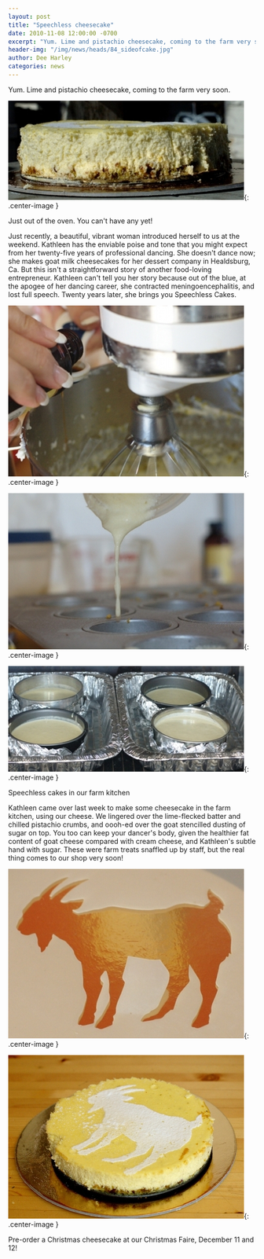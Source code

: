 ```yaml
---
layout: post
title: "Speechless cheesecake"
date: 2010-11-08 12:00:00 -0700
excerpt: "Yum. Lime and pistachio cheesecake, coming to the farm very soon. ..."
header-img: "/img/news/heads/84_sideofcake.jpg"
author: Dee Harley
categories: news
---
```

Yum. Lime and pistachio cheesecake, coming to the farm very soon.

![image](/img/news/84_sideofcake.jpg){: .center-image }

Just out of the oven. You can't have any yet!

Just recently, a beautiful, vibrant woman introduced herself to us at
the weekend. Kathleen has the enviable poise and tone that you might
expect from her twenty-five years of professional dancing. She doesn't
dance now; she makes goat milk cheesecakes for her dessert company in
Healdsburg, Ca. But this isn't a straightforward story of another
food-loving entrepreneur. Kathleen can't tell you her story because
out of the blue, at the apogee of her dancing career, she contracted
meningoencephalitis, and lost full speech. Twenty years later, she
brings you Speechless Cakes.

![image](/img/news/84_vanilla.jpg){: .center-image }

![image](/img/news/84_pouring.jpg){: .center-image }

![image](/img/news/84_waterbath.jpg){: .center-image }

Speechless cakes in our farm kitchen

Kathleen came over last week to make some cheesecake in the farm
kitchen, using our cheese. We lingered over the lime-flecked batter
and chilled pistachio crumbs, and oooh-ed over the goat stencilled
dusting of sugar on top. You too can keep your dancer's body, given
the healthier fat content of goat cheese compared with cream cheese,
and Kathleen's subtle hand with sugar. These were farm treats snaffled
up by staff, but the real thing comes to our shop very soon!

![image](/img/news/84_goatstencil.jpg){: .center-image }

![image](/img/news/84_cheesecake.jpg){: .center-image }

Pre-order a Christmas cheesecake at our Christmas Faire, December 11
and 12!

